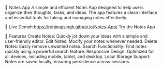 📝 Notes App
A simple and efficient Notes App designed to help users organize their thoughts, tasks, and ideas. The app features a clean interface and essential tools for taking and managing notes effectively.

🔗 Live Demoh:https://rohinrajsingh.github.io/Notes-App/
Try the Notes App

🚀 Features
Create Notes: Quickly jot down your ideas with a simple and user-friendly editor.
Edit Notes: Modify your notes whenever needed.
Delete Notes: Easily remove unwanted notes.
Search Functionality: Find notes quickly using a powerful search feature.
Responsive Design: Optimized for all devices, including mobile, tablet, and desktop.
Local Storage Support: Notes are saved locally, ensuring persistence across sessions.
